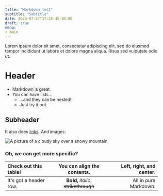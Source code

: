 ```yaml
---
title: "Markdown test"
subtitle: "Subtitle"
date: 2023-07-07T17:26:48-05:00
draft: true
menu:
- main
---
```


Lorem ipsum dolor sit amet, consectetur adipiscing elit, sed do eiusmod tempor incididunt ut labore et dolore magna aliqua. Risus sed vulputate odio ut.

<!--more-->

# Header

* Markdown is great.
* You can have lists...
  * ...and they can be nested!
  * Just try it out.

## Subheader

It also does [links](https://www.example.com/). And images:

![A picture of a cloudy sky over a snowy mountain](https://picsum.photos/seed/picsum/536/354)

### Oh, we can get more specific?

|Check out this table! |You can align the contents.|Left, right, and center.|
|:-|:-:|-:|
|It's got a header row.|**Bold,** *italic*, ~~strikethrough~~|All in pure Markdown.|